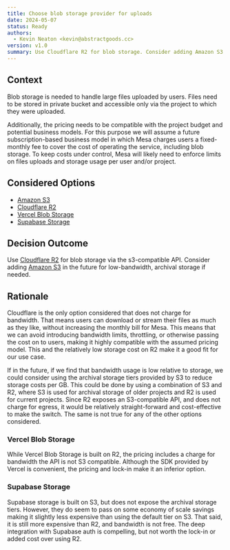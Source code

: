 ```yaml
---
title: Choose blob storage provider for uploads
date: 2024-05-07
status: Ready
authors:
  - Kevin Neaton <kevin@abstractgoods.cc>
version: v1.0
summary: Use Cloudflare R2 for blob storage. Consider adding Amazon S3 in the future for low-bandwidth, archival storage if needed.
---
```


## Context

Blob storage is needed to handle large files uploaded by users. Files need to
be stored in private bucket and accessible only via the project to which they
were uploaded.

Additionally, the pricing needs to be compatible with the project budget and
potential business models. For this purpose we will assume a future
subscription-based business model in which Mesa charges users a fixed-monthly
fee to cover the cost of operating the service, including blob storage. To keep
costs under control, Mesa will likely need to enforce limits on files uploads
and storage usage per user and/or project.

## Considered Options
- [Amazon S3](https://aws.amazon.com/s3/)
- [Cloudflare R2](https://developers.cloudflare.com/r2/)
- [Vercel Blob Storage](https://vercel.com/storage/blob)
- [Supabase Storage](https://supabase.com/docs/guides/storage)

## Decision Outcome

Use [Cloudflare R2](https://developers.cloudflare.com/r2/) for blob storage via
the s3-compatible API. Consider adding [Amazon S3](https://aws.amazon.com/s3/)
in the future for low-bandwidth, archival storage if needed.

## Rationale

Cloudflare is the only option considered that does not charge for bandwidth.
That means users can download or stream their files as much as they like,
without increasing the monthly bill for Mesa. This means that we can avoid
introducing bandwidth limits, throttling, or otherwise passing the cost on to
users, making it highly compatible with the assumed pricing model. This and the
relatively low storage cost on R2 make it a good fit for our use case.

If in the future, if we find that bandwidth usage is low relative to storage, we
could consider using the archival storage tiers provided by S3 to reduce storage
costs per GB. This could be done by using a combination of S3 and R2, where S3
is used for archival storage of older projects and R2 is used for current
projects. Since R2 exposes an S3-compatible API, and does not charge for egress,
it would be relatively straight-forward and cost-effective to make the switch.
The same is not true for any of the other options considered.

### Vercel Blob Storage

While Vercel Blob Storage is built on R2, the pricing includes a charge for
bandwidth the API is not S3 compatible. Although the SDK provided by Vercel is
convenient, the pricing and lock-in make it an inferior option.

### Supabase Storage

Supabase storage is built on S3, but does not expose the archival storage tiers.
However, they do seem to pass on some economy of scale savings making it
slightly less expensive than using the default tier on S3. That said, it is
still more expensive than R2, and bandwidth is not free. The deep integration
with Supabase auth is compelling, but not worth the lock-in or added cost over
using R2.